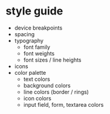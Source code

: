# style guide
- device breakpoints
- spacing
- typography
  - font family
  - font weights
  - font sizes / line heights
- icons
- color palette
  - text colors
  - background colors
  - line colors (border / rings)
  - icon colors
  - input field, form, textarea colors

